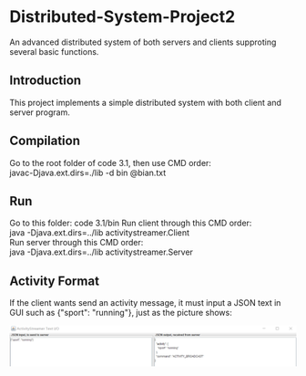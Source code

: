# Distributed-System-Project2
An advanced distributed system of both servers and clients supproting several basic functions.

<h2>Introduction</h2>
<p>This project implements a simple distributed system with both client and server program.</p>
<h2>Compilation</h2>
<p>Go to the root folder of code 3.1, then use CMD order:<br/>
javac-Djava.ext.dirs=./lib -d bin @bian.txt </p>
<h2>Run</h2>
<p>Go to this folder: code 3.1/bin
Run client through this CMD order:<br/>
java -Djava.ext.dirs=../lib activitystreamer.Client<br/>
Run server through this CMD order:<br/>
java -Djava.ext.dirs=../lib activitystreamer.Server</p>
<h2>Activity Format</h2>
<p>If the client wants send an activity message, it must input a JSON text in GUI such as
{"sport": "running"}, just as the picture shows:</p>
<img src='https://github.com/Sonmone/Distributed-System-Project2/blob/master/description.png'>
